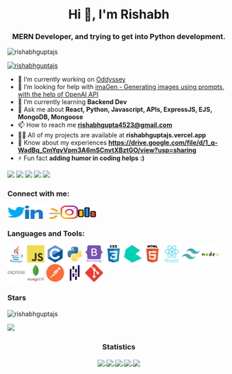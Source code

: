 <h1 align="center">Hi 👋, I'm Rishabh</h1>
<h3 align="center">MERN Developer, and trying to get into Python development.</h3>
<p align="left"> <img src="https://komarev.com/ghpvc/?username=rishabhguptajs&label=Profile%20views&color=0e75b6&style=flat" alt="rishabhguptajs" /> </p>

<p align="left"> <a href="https://github.com/ryo-ma/github-profile-trophy"><img src="https://github-profile-trophy.vercel.app/?username=rishabhguptajs&theme=darkhub" alt="rishabhguptajs" /></a> </p>

- 🔭 I’m currently working on [Oddyssey](https://github.com/rishabhguptajs/Oddyssey---ecommerce-platform)
- 🤝 I’m looking for help with [imaGen - Generating images using prompts, with the help of OpenAI API](https://github.com/rishabhguptajs/imageGen)
- 🌱 I’m currently learning **Backend Dev**
- 💬 Ask me about **React, Python, Javascript, APIs, ExpressJS, EJS, MongoDB, Mongoose**
- 📫 How to reach me **rishabhgupta4523@gmail.com**
- 👨‍💻 All of my projects are available at **rishabhguptajs.vercel.app**
- 📄 Know about my experiences **https://drive.google.com/file/d/1_q-WadBq_CmYqvVpm3A6mSCnvtXBztGO/view?usp=sharing**
- ⚡ Fun fact **adding humor in coding helps :)**

<div> <a href="https://twitter.com/rishabhguptajs" target="_blank"><img src="https://img.shields.io/badge/Twitter-1DA1F2?style=for-the-badge&logo=twitter&logoColor=white" target="_blank"></a>
<a href="https://www.linkedin.com/in/rishabhguptajs" target="_blank"><img src="https://img.shields.io/badge/LinkedIn-0077B5?style=for-the-badge&logo=linkedin&logoColor=white" target="_blank"></a>
<a href="https://github.com/rishabhguptajs" target="_blank"><img src="https://img.shields.io/badge/GitHub-100000?style=for-the-badge&logo=github&logoColor=white" target="_blank"></a>
<a href="https://instagram.com/rishabhgupta.js" target="_blank"><img src="https://img.shields.io/badge/Instagram-E4405F?style=for-the-badge&logo=instagram&logoColor=white" target="_blank"></a>
<a href = "mailto:rishabhgupta4523@gmail.com"><img src="https://img.shields.io/badge/-Gmail-%23333?style=for-the-badge&logo=gmail&logoColor=white" target="_blank"></a>
</div><h3 align="left">Connect with me:</h3>
<p align="left">
<a href="https://twitter.com/rishabhguptajs" target="blank"><img align="center" src="https://raw.githubusercontent.com/teamedwardforever/Readme-Generator/71f25dd8b98329b168142a6b782a107b75eab178/svg/Social/twitter.svg" alt="rishabhguptajs" height="30" width="40" /></a><a href="https://linkedin.com/in/rishabhguptajs" target="blank"><img align="center" src="https://raw.githubusercontent.com/teamedwardforever/Readme-Generator/71f25dd8b98329b168142a6b782a107b75eab178/svg/Social/linked-in-alt.svg" alt="rishabhguptajs" height="30" width="40" /></a><a href="https://www.leetcode.com/rishabhguptajs" target="blank"><img align="center" src="https://raw.githubusercontent.com/teamedwardforever/Readme-Generator/71f25dd8b98329b168142a6b782a107b75eab178/svg/Social/leet-code.svg" alt="rishabhguptajs" height="30" width="40" /></a><a href="https://instagram.com/rishabhgupta.js" target="blank"><img align="center" src="https://raw.githubusercontent.com/teamedwardforever/Readme-Generator/71f25dd8b98329b168142a6b782a107b75eab178/svg/Social/instagram.svg" alt="rishabhgupta.js" height="30" width="40" /></a><a href="https://codeforces.com/profile/rishabhguptajs" target="blank"><img align="center" src="https://raw.githubusercontent.com/teamedwardforever/Readme-Generator/71f25dd8b98329b168142a6b782a107b75eab178/svg/Social/codeforces.svg" alt="rishabhguptajs" height="30" width="40" /></a></p>

<h3 align="left">Languages and Tools:</h3>
<p align="left">
<img src="https://raw.githubusercontent.com/teamedwardforever/Readme-Generator/71f25dd8b98329b168142a6b782a107b75eab178/svg/Skills/Languages/java-original.svg" alt="Java" width="40" height="40"/>
<img src="https://raw.githubusercontent.com/teamedwardforever/Readme-Generator/71f25dd8b98329b168142a6b782a107b75eab178/svg/Skills/Languages/javascript-original.svg" alt="Javascript" width="40" height="40"/>
<img src="https://raw.githubusercontent.com/teamedwardforever/Readme-Generator/71f25dd8b98329b168142a6b782a107b75eab178/svg/Skills/Languages/c-original.svg" alt="C" width="40" height="40"/>
<img src="https://raw.githubusercontent.com/teamedwardforever/Readme-Generator/71f25dd8b98329b168142a6b782a107b75eab178/svg/Skills/Languages/python-original.svg" alt="Python" width="40" height="40"/>
<img src="https://raw.githubusercontent.com/teamedwardforever/Readme-Generator/71f25dd8b98329b168142a6b782a107b75eab178/svg/Skills/Frontend/bootstrap-plain-wordmark.svg" alt="Bootstrap" width="40" height="40"/>
<img src="https://raw.githubusercontent.com/teamedwardforever/Readme-Generator/71f25dd8b98329b168142a6b782a107b75eab178/svg/Skills/Frontend/css3-original-wordmark.svg" alt="Css" width="40" height="40"/>
<img src="https://raw.githubusercontent.com/teamedwardforever/Readme-Generator/71f25dd8b98329b168142a6b782a107b75eab178/svg/Skills/Frontend/bulma.svg" alt="Bulma" width="40" height="40"/>
<img src="https://raw.githubusercontent.com/teamedwardforever/Readme-Generator/71f25dd8b98329b168142a6b782a107b75eab178/svg/Skills/Frontend/html5-original-wordmark.svg" alt="HTML" width="40" height="40"/>
<img src="https://raw.githubusercontent.com/teamedwardforever/Readme-Generator/71f25dd8b98329b168142a6b782a107b75eab178/svg/Skills/Frontend/react-original-wordmark.svg" alt="React" width="40" height="40"/>
<img src="https://raw.githubusercontent.com/teamedwardforever/Readme-Generator/71f25dd8b98329b168142a6b782a107b75eab178/svg/Skills/Frontend/tailwindcss-icon.svg" alt="Tailwindcss" width="40" height="40"/>
<img src="https://raw.githubusercontent.com/teamedwardforever/Readme-Generator/71f25dd8b98329b168142a6b782a107b75eab178/svg/Skills/Backend/nodejs-original-wordmark.svg" alt="NodeJs" width="40" height="40"/>
<img src="https://raw.githubusercontent.com/teamedwardforever/Readme-Generator/71f25dd8b98329b168142a6b782a107b75eab178/svg/Skills/Backend/express-original-wordmark.svg" alt="Express" width="40" height="40"/>
<img src="https://raw.githubusercontent.com/teamedwardforever/Readme-Generator/71f25dd8b98329b168142a6b782a107b75eab178/svg/Skills/Database/mongodb-original-wordmark.svg" alt="Mongodb" width="40" height="40"/>
<img src="https://raw.githubusercontent.com/teamedwardforever/Readme-Generator/71f25dd8b98329b168142a6b782a107b75eab178/svg/Skills/Software/getpostman-icon.svg" alt="Postman" width="40" height="40"/>
<img src="https://raw.githubusercontent.com/teamedwardforever/Readme-Generator/71f25dd8b98329b168142a6b782a107b75eab178/svg/Skills/ML/pandas-original.svg" alt="Pandas" width="40" height="40"/>
<img src="https://raw.githubusercontent.com/teamedwardforever/Readme-Generator/71f25dd8b98329b168142a6b782a107b75eab178/svg/Skills/Other/git-scm-icon.svg" alt="Git" width="40" height="40"/>
</p>

<h3 align="left">Stars</h3>
<p><img align="center" height="180em" src="https://github-readme-streak-stats.herokuapp.com/?user=rishabhguptajs&theme=transparent" alt="rishabhguptajs" /></p>

<img src="https://user-images.githubusercontent.com/73097560/115834477-dbab4500-a447-11eb-908a-139a6edaec5c.gif"><h3 align="center">Statistics</h3>
<div align="center">
<a href="https://github.com/rishabhguptajs">
<img align="center" src="http://github-profile-summary-cards.vercel.app/api/cards/stats?username=rishabhguptajs&theme=2077" height="180em" />
<img align="center" src="http://github-profile-summary-cards.vercel.app/api/cards/most-commit-language?username=rishabhguptajs&theme=2077" height="180em" />
<img align="center" src="http://github-profile-summary-cards.vercel.app/api/cards/repos-per-language?username=rishabhguptajs&theme=2077" height="180em" />
<img align="center" src="http://github-profile-summary-cards.vercel.app/api/cards/productive-time?username=rishabhguptajs&theme=2077" height="180em" />
<img align="center" src="http://github-profile-summary-cards.vercel.app/api/cards/profile-details?username=rishabhguptajs&theme=2077" height="180em" />
</div>

